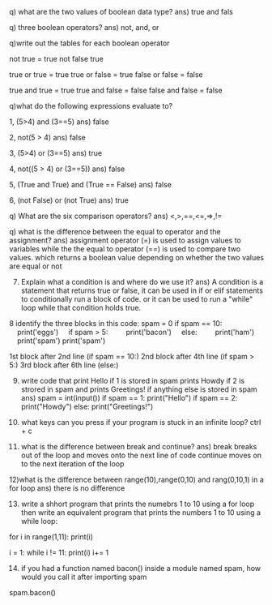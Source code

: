 q) what are the two values of boolean data type?
ans) true and fals

q) three boolean operators?
ans) not, and, or

q)write out the tables for each boolean operator

not true = true
not false true

true or true = true
true or false = true
false or false = false

true and true = true
true and false = false
false and false = false

q)what do the following expressions evaluate to?

1, (5>4) and (3==5)
ans) false

2, not(5 > 4)
ans) false

3, (5>4) or (3==5)
ans) true

4, not((5 > 4) or (3==5))
ans) false

5, (True and True) and (True == False)
ans) false

6, (not False) or (not True)
ans) true


q) What are the six comparison operators?
ans) <,>,==,<=,=>,!=

q) what is the difference between the equal to operator and the assignment?
ans) assignment operator (=) is used to assign values to variables
while the the equal to operator (==) is used to compare two values. which returns a boolean value depending on whether the two values are equal or not

7) Explain what a condition is and where do we use it?
ans) A condition is a statement that returns true or false, it can be used in if or elif statements to conditionally run a block of code.
or it can be used to run a "while" loop while that condition holds true.

8 identify the three blocks in this code:
spam = 0
if spam == 10:
    print('eggs')
    if spam > 5:
        print('bacon')
    else:
        print('ham')
    print('spam')
print('spam')

1st block after 2nd line (if spam == 10:)
2nd block after 4th line (if spam > 5:)
3rd block after 6th line (else:)

9) write code that print Hello if 1 is stored in spam prints Howdy if 2 is strored in spam and prints Greetings! if anything else is stored in spam
ans)
spam = int(input())
if spam == 1:
	print("Hello")
if spam == 2:
	print("Howdy")
else:
	print("Greetings!")
	
	
10) what keys can you press if your program is stuck in an infinite loop?
ctrl + c

11) what is the difference between break and continue?
ans) break breaks out of the loop and moves onto the next line of code
continue moves on to the next iteration of the loop


12)what is the difference between  range(10),range(0,10) and rang(0,10,1) in a for loop
ans) there is no difference

13) write a shhort program that prints the numebrs 1 to 10 using a for loop then write an equivalent program that prints the numbers 1 to 10 using a while loop:

for i in range(1,11):
	print(i)
	
i = 1:
while i != 11:
	print(i)
	i+= 1

14) if you had a function named bacon() inside a module named spam, how would you call it after importing spam

spam.bacon()






